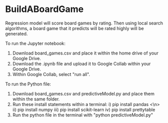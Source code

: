 # BuildABoardGame
Regression model will score board games by rating. Then using local search algorithms, a board game that it predicts will be rated highly will be generated.


To run the Jupyter notebook:
  1) Download board_games.csv and place it within the home drive of your Google Drive.
  2) Download the .ipynb file and upload it to Google Collab within your Google Drive.
  3) Within Google Collab, select "run all".

To run the Python file:
  1) Download board_games.csv and predictiveModel.py and place them within the same folder.
  2) Run these install statements within a terminal:
       i) pip install pandas <\n>
       ii) pip install numpy
       iii) pip install scikit-learn
       iv) pip install prettytable
  3) Run the python file in the terminal with "python predictiveModel.py"
